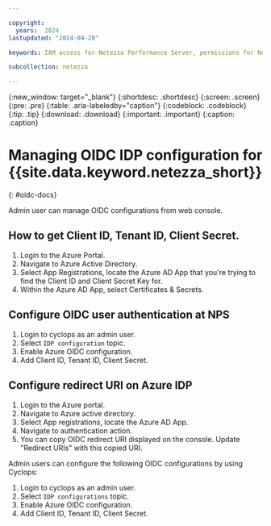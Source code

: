 ```yaml
---

copyright:
  years:  2024
lastupdated: "2024-04-20"

keywords: IAM access for Netezza Performance Server, permissions for Netezza Performance Server, identity and access management for Netezza Performance Server, roles for Netezza Performance Server, actions for Netezza Performance Server, assigning access for Netezza Performance Server

subcollection: netezza

---
```


{:new_window: target="_blank"}
{:shortdesc: .shortdesc}
{:screen: .screen}
{:pre: .pre}
{:table: .aria-labeledby="caption"}
{:codeblock: .codeblock}
{:tip: .tip}
{:download: .download}
{:important: .important}
{:caption: .caption}

# Managing OIDC IDP configuration for {{site.data.keyword.netezza_short}}
{: #oidc-docs}

Admin user can manage OIDC configurations from web console.

## How to get Client ID, Tenant ID, Client Secret.

1. Login to the Azure Portal.
2. Navigate to Azure Active Directory.
3. Select App Registrations, locate the Azure AD App that you're trying to find the Client ID and Client Secret Key for.
4. Within the Azure AD App, select Certificates & Secrets.

## Configure OIDC user authentication at NPS

1. Login to cyclops as an admin user.
2. Select `IDP configuration` topic.
3. Enable Azure OIDC configuration.
4. Add Client ID, Tenant ID, Client Secret.

<!-- ## Steps to get OIDC redirect URI

Use console base URL and append `v1/oidcredirect?crn=<crn_of_namespace>`.

Example:

For console base URL :

   ```
   https://console-nz-dev-eks-cluster.us-east.data-warehouse.test.cloud.ibm.com/#/?crn=<crn_of_namespace>
   ```
   {: codeblock}

OIDC redirect URI is :

   ```
   https://console-nz-dev-eks-cluster.us-east.data-warehouse.test.cloud.ibm.com/v1/oidcredirect?crn=<crn_of_namespace>
   ```
   {: codeblock} -->

## Configure redirect URI on Azure IDP

1. Login to the Azure portal.
2. Navigate to Azure active directory.
3. Select App registrations, locate the Azure AD App.
3. Navigate to authentication action.
4. You can copy OIDC redirect URI displayed on the console. Update "Redirect URIs" with this copied URI.


Admin users can configure the following OIDC configurations by using Cyclops:

1. Login to cyclops as an admin user.
1. Select `IDP configurations` topic.
1. Enable Azure OIDC configuration.
1. Add Client ID, Tenant ID, Client Secret.
